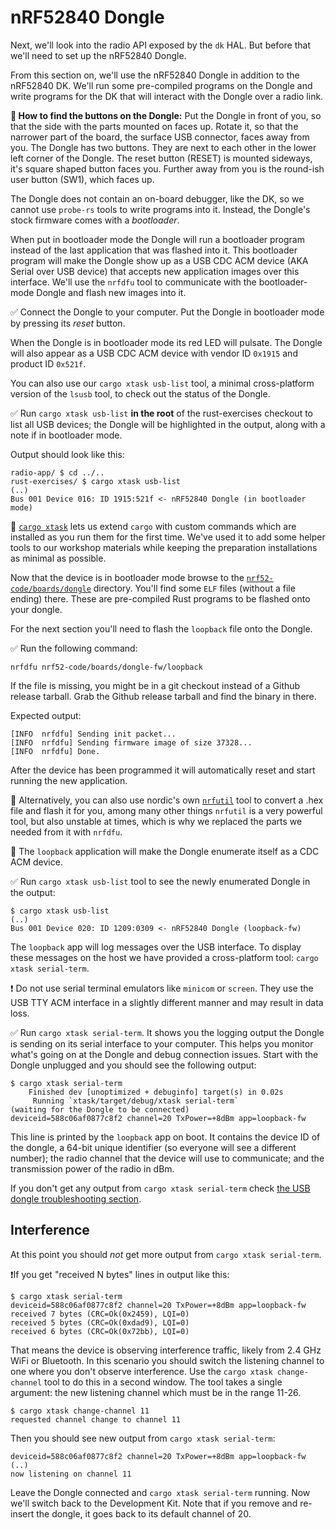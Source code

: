 # nRF52840 Dongle

Next, we'll look into the radio API exposed by the `dk` HAL. But before that we'll need to set up the nRF52840 Dongle.

From this section on, we'll use the nRF52840 Dongle in addition to the nRF52840 DK. We'll run some pre-compiled programs on the Dongle and write programs for the DK that will interact with the Dongle over a radio link.

 **💬 How to find the buttons on the Dongle:** Put the Dongle in front of you, so that the side with the parts mounted on faces up. Rotate it, so that the narrower part of the board, the surface USB connector, faces away from you.
The Dongle has two buttons. They are next to each other in the lower left corner of the Dongle. The reset button (RESET) is mounted sideways, it's square shaped button faces you. Further away from you is the round-ish user button (SW1), which faces up.

The Dongle does not contain an on-board debugger, like the DK, so we cannot use `probe-rs` tools to write programs into it. Instead, the Dongle's stock firmware comes with a *bootloader*.

When put in bootloader mode the Dongle will run a bootloader program instead of the last application that was flashed into it. This bootloader program will make the Dongle show up as a USB CDC ACM device (AKA Serial over USB device) that accepts new application images over this interface. We'll use the `nrfdfu` tool to communicate with the bootloader-mode Dongle and flash new images into it.

✅ Connect the Dongle to your computer. Put the Dongle in bootloader mode by  pressing its *reset* button.

When the Dongle is in bootloader mode its red LED will pulsate. The Dongle will also appear as a USB CDC ACM device with vendor ID `0x1915` and product ID `0x521f`.

You can also use our `cargo xtask usb-list` tool, a minimal cross-platform version of the `lsusb` tool, to check out the status of the Dongle.

✅ Run `cargo xtask usb-list` **in the root** of the rust-exercises checkout to list all USB devices; the Dongle will be highlighted in the output, along with a note if in bootloader mode.

Output should look like this:

```console
radio-app/ $ cd ../..
rust-exercises/ $ cargo xtask usb-list
(..)
Bus 001 Device 016: ID 1915:521f <- nRF52840 Dongle (in bootloader mode)
```

🔎 [`cargo xtask`](https://github.com/matklad/cargo-xtask) lets us extend `cargo` with custom commands which are installed as you run them for the first time. We've used it to add some helper tools to our workshop materials while keeping the preparation installations as minimal as possible.

Now that the device is in bootloader mode browse to the [`nrf52-code/boards/dongle`](../../nrf52-code/boards/dongle) directory. You'll find some `ELF` files (without a file ending) there. These are pre-compiled Rust programs to be flashed onto your dongle.

For the next section you'll need to flash the `loopback` file onto the Dongle.

✅ Run the following command:

```console
nrfdfu nrf52-code/boards/dongle-fw/loopback
```

If the file is missing, you might be in a git checkout instead of a Github release tarball. Grab the Github release tarball and find the binary in there.

Expected output:

```console
[INFO  nrfdfu] Sending init packet...
[INFO  nrfdfu] Sending firmware image of size 37328...
[INFO  nrfdfu] Done.
```

After the device has been programmed it will automatically reset and start running the new application.

🔎 Alternatively, you can also use nordic's own [`nrfutil`](https://infocenter.nordicsemi.com/index.jsp?topic=%2Fug_nrfutil%2FUG%2Fnrfutil%2Fnrfutil_intro.html) tool to convert a .hex file and flash it for you, among many other things `nrfutil` is a very powerful tool, but also unstable at times, which is why we replaced the parts we needed from it with `nrfdfu`.

🔎 The `loopback` application will make the Dongle enumerate itself as a CDC ACM device.

✅ Run `cargo xtask usb-list` tool to see the newly enumerated Dongle in the output:

```console
$ cargo xtask usb-list
(..)
Bus 001 Device 020: ID 1209:0309 <- nRF52840 Dongle (loopback-fw)
```

The `loopback` app will log messages over the USB interface. To display these messages on the host we have provided a cross-platform tool: `cargo xtask serial-term`.

❗ Do not use serial terminal emulators like `minicom` or `screen`. They use the USB TTY ACM interface in a slightly different manner and may result in data loss.

✅ Run `cargo xtask serial-term`. It shows you the logging output the Dongle is sending on its serial interface to your computer. This helps you monitor what's going on at the Dongle and debug connection issues. Start with the Dongle unplugged and you should see the following output:

```console
$ cargo xtask serial-term
    Finished dev [unoptimized + debuginfo] target(s) in 0.02s
     Running `xtask/target/debug/xtask serial-term`
(waiting for the Dongle to be connected)
deviceid=588c06af0877c8f2 channel=20 TxPower=+8dBm app=loopback-fw
```

This line is printed by the `loopback` app on boot. It contains the device ID of the dongle, a 64-bit unique identifier (so everyone will see a different number); the radio channel that the device will use to communicate; and the transmission power of the radio in dBm.

If you don't get any output from `cargo xtask serial-term` check [the USB dongle troubleshooting section][usb-issues].

[usb-issues]: nrf52-troubleshoot-usb-dongle.md

## Interference

At this point you should *not* get more output from `cargo xtask serial-term`.

❗If you get "received N bytes" lines in output like this:

```console
$ cargo xtask serial-term
deviceid=588c06af0877c8f2 channel=20 TxPower=+8dBm app=loopback-fw
received 7 bytes (CRC=Ok(0x2459), LQI=0)
received 5 bytes (CRC=Ok(0xdad9), LQI=0)
received 6 bytes (CRC=Ok(0x72bb), LQI=0)
```

That means the device is observing interference traffic, likely from 2.4 GHz WiFi or Bluetooth. In this scenario you should switch the listening channel to one where you don't observe interference. Use the `cargo xtask change-channel` tool to do this in a second window. The tool takes a single argument: the new listening channel which must be in the range 11-26.

```console
$ cargo xtask change-channel 11
requested channel change to channel 11
```

Then you should see new output from `cargo xtask serial-term`:

```console
deviceid=588c06af0877c8f2 channel=20 TxPower=+8dBm app=loopback-fw
(..)
now listening on channel 11
```

Leave the Dongle connected and `cargo xtask serial-term` running. Now we'll switch back to the Development Kit. Note that if you remove and re-insert the dongle, it goes back to its default channel of 20.
